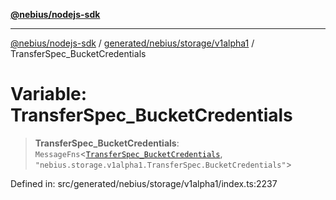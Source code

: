 [**@nebius/nodejs-sdk**](../../../../../README.md)

***

[@nebius/nodejs-sdk](../../../../../README.md) / [generated/nebius/storage/v1alpha1](../README.md) / TransferSpec\_BucketCredentials

# Variable: TransferSpec\_BucketCredentials

> **TransferSpec\_BucketCredentials**: `MessageFns`\<[`TransferSpec_BucketCredentials`](../interfaces/TransferSpec_BucketCredentials.md), `"nebius.storage.v1alpha1.TransferSpec.BucketCredentials"`\>

Defined in: src/generated/nebius/storage/v1alpha1/index.ts:2237
